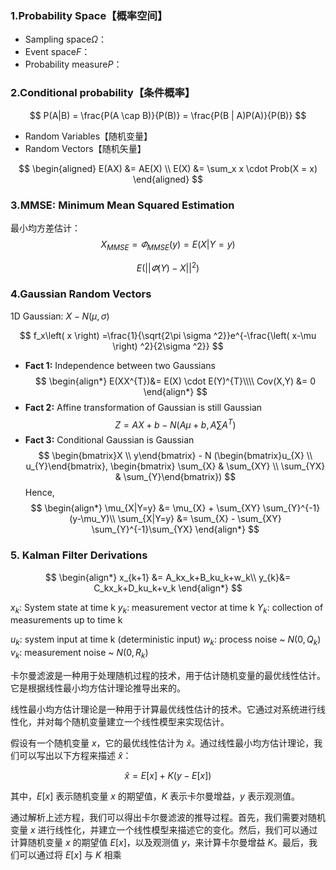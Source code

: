 ### 1.Probability Space【概率空间】
* Sampling space$\Omega$：
* Event space$F$：
* Probability measure$P$：


### 2.Conditional probability【条件概率】
$$
P(A|B) = \frac{P(A \cap B)}{P(B)} = \frac{P(B | A)P(A)}{P(B)}
$$

* Random Variables【随机变量】
* Random Vectors【随机矢量】

$$
\begin{aligned}
E(AX) &= AE(X) \\
E(X)  &= \sum_x x \cdot Prob(X = x)
\end{aligned}
$$

### 3.MMSE: Minimum Mean Squared Estimation
最小均方差估计：
$$
X_{MMSE}= \varPhi_{MMSE}(y)=E(X|Y=y)
$$

$$
E(||\varPhi(Y)-X||^2)
$$

### 4.Gaussian Random Vectors
1D Gaussian: $X - N(\mu, \sigma)$

$$
f_x\left( x \right) =\frac{1}{\sqrt{2\pi \sigma ^2}}e^{-\frac{\left( x-\mu \right) ^2}{2\sigma ^2}}
$$

* **Fact 1:** Independence between two Gaussians
$$
\begin{align*}
E(XX^{T})&= E(X) \cdot E(Y)^{T}\\\\
Cov(X,Y) &= 0
\end{align*}
$$
* **Fact 2:** Affine transformation of Gaussian is still Gaussian
$$
Z=AX+b - N(A\mu + b,A \sum\limits{A^T})
$$
* **Fact 3:** Conditional Gaussian is Gaussian
$$
\begin{bmatrix}X  \\  y\end{bmatrix} - N
(\begin{bmatrix}u_{X} \\ u_{Y}\end{bmatrix},
\begin{bmatrix} \sum_{X} & \sum_{XY} \\ \sum_{YX} & \sum_{Y}\end{bmatrix})
$$
Hence,
$$
\begin{align*}
\mu_{X|Y=y}  &= \mu_{X} + \sum_{XY} \sum_{Y}^{-1}(y-\mu_Y)\\
\sum_{X|Y=y} &= \sum_{X} - \sum_{XY} \sum_{Y}^{-1}\sum_{YX}
\end{align*}
$$


### 5. Kalman Filter Derivations
$$
\begin{align*}
x_{k+1} &= A_kx_k+B_ku_k+w_k\\
y_{k}&= C_kx_k+D_ku_k+v_k
\end{align*}
$$

$x_k$: System state at time k
$y_k$: measurement vector at time k
$Y_k$: collection of measurements up to time k

$u_k$: system input at time k (deterministic input)
$w_k$: process noise ~ $N(0,Q_k)$
$v_k$: measurement noise ~ $N(0,R_k)$




卡尔曼滤波是一种用于处理随机过程的技术，用于估计随机变量的最优线性估计。它是根据线性最小均方估计理论推导出来的。

线性最小均方估计理论是一种用于计算最优线性估计的技术。它通过对系统进行线性化，并对每个随机变量建立一个线性模型来实现估计。

假设有一个随机变量 $x$，它的最优线性估计为 $\hat{x}$。通过线性最小均方估计理论，我们可以写出以下方程来描述 $\hat{x}$：

$$ \hat{x} = E[x] + K(y - E[x]) $$

其中，$E[x]$ 表示随机变量 $x$ 的期望值，$K$ 表示卡尔曼增益，$y$ 表示观测值。

通过解析上述方程，我们可以得出卡尔曼滤波的推导过程。首先，我们需要对随机变量 $x$ 进行线性化，并建立一个线性模型来描述它的变化。然后，我们可以通过计算随机变量 $x$ 的期望值 $E[x]$，以及观测值 $y$，来计算卡尔曼增益 $K$。最后，我们可以通过将 $E[x]$ 与 $K$ 相乘
